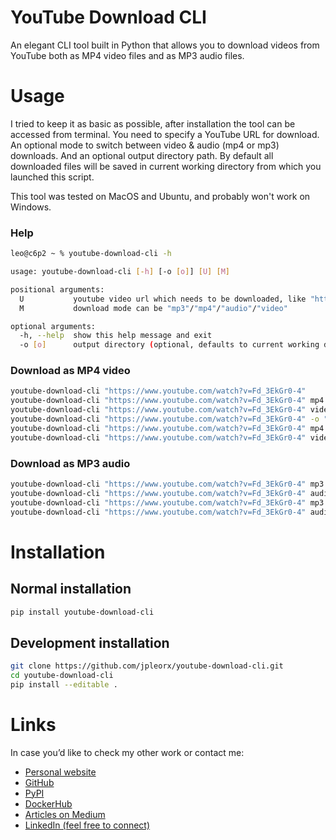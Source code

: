 # YouTube Download CLI 
An elegant CLI tool built in Python that allows you to download videos from YouTube both as MP4 video files and as MP3 audio files. 

# Usage
I tried to keep it as basic as possible, after installation the tool can be accessed from terminal. You need to specify a YouTube URL for download. An optional mode to switch between video & audio (mp4 or mp3) downloads. And an optional output directory path. By default all downloaded files will be saved in current working directory from which you launched this script.

This tool was tested on MacOS and Ubuntu, and probably won't work on Windows.
### Help
```bash
leo@c6p2 ~ % youtube-download-cli -h

usage: youtube-download-cli [-h] [-o [o]] [U] [M]

positional arguments:
  U           youtube video url which needs to be downloaded, like "https://www.youtube.com/watch?v=Fd_3EkGr0-4" or "https://youtu.be/Fd_3EkGr0-4"
  M           download mode can be "mp3"/"mp4"/"audio"/"video"

optional arguments:
  -h, --help  show this help message and exit
  -o [o]      output directory (optional, defaults to current working directory)

```

### Download as MP4 video
```bash
youtube-download-cli "https://www.youtube.com/watch?v=Fd_3EkGr0-4"
youtube-download-cli "https://www.youtube.com/watch?v=Fd_3EkGr0-4" mp4
youtube-download-cli "https://www.youtube.com/watch?v=Fd_3EkGr0-4" video
youtube-download-cli "https://www.youtube.com/watch?v=Fd_3EkGr0-4" -o "/Users/leo/Downloads"
youtube-download-cli "https://www.youtube.com/watch?v=Fd_3EkGr0-4" mp4 -o "/Users/leo/Downloads"
youtube-download-cli "https://www.youtube.com/watch?v=Fd_3EkGr0-4" video -o "/Users/leo/Downloads"
```
### Download as MP3 audio
```bash
youtube-download-cli "https://www.youtube.com/watch?v=Fd_3EkGr0-4" mp3
youtube-download-cli "https://www.youtube.com/watch?v=Fd_3EkGr0-4" audio
youtube-download-cli "https://www.youtube.com/watch?v=Fd_3EkGr0-4" mp3 -o "/Users/leo/Downloads"
youtube-download-cli "https://www.youtube.com/watch?v=Fd_3EkGr0-4" audio -o "/Users/leo/Downloads"
```

# Installation
 
## Normal installation

```bash
pip install youtube-download-cli
```

## Development installation

```bash
git clone https://github.com/jpleorx/youtube-download-cli.git
cd youtube-download-cli
pip install --editable .
```

# Links
In case you’d like to check my other work or contact me:
* [Personal website](https://tekleo.net/)
* [GitHub](https://github.com/jpleorx)
* [PyPI](https://pypi.org/user/JPLeoRX/)
* [DockerHub](https://hub.docker.com/u/jpleorx)
* [Articles on Medium](https://medium.com/@leo.ertuna)
* [LinkedIn (feel free to connect)](https://www.linkedin.com/in/leo-ertuna-14b539187/)